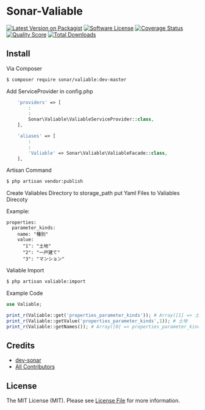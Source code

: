 # Sonar-Valiable

[![Latest Version on Packagist][ico-version]][link-packagist]
[![Software License][ico-license]](LICENSE.md)
[![Coverage Status][ico-scrutinizer]][link-scrutinizer]
[![Quality Score][ico-code-quality]][link-code-quality]
[![Total Downloads][ico-downloads]][link-downloads]

## Install

Via Composer

``` bash
$ composer require sonar/valiable:dev-master
```

Add ServiceProvider in config.php
``` php
    'providers' => [
        :
        :
        Sonar\Valiable\ValiableServiceProvider::class,
    ],

    'aliases' => [
        :
        :
        'Valiable' => Sonar\Valiable\ValiableFacade::class,
    ],
```

Artisan Command
``` bash
$ php artisan vendor:publish
```

Create Valiables Directory to storage_path
put Yaml Files to Valiables Direcoty 

Example:
``` file
properties:
  parameter_kinds:
    name: "種別"
    value:
      "1": "土地"
      "2": "一戸建て"
      "3": "マンション"
```

Valiable Import
``` bash
$ php artisan valiable:import
```

Example Code
``` php
use Valiable;

print_r(Valiable::get('properties_parameter_kinds')); # Array([1] => 土地 [2] => 一戸建て [3] => マンション )
print_r(Valiable::getValue('properties_parameter_kinds',1)); # 土地
print_r(Valiable::getNames()); # Array([0] => properties_parameter_kinds)

```


<!--
## Usage

``` php
$skeleton = new League\Skeleton();
echo $skeleton->echoPhrase('Hello, League!');
```

## Change log

Please see [CHANGELOG](CHANGELOG.md) for more information what has changed recently.

## Testing

``` bash
$ composer test
```

## Contributing

Please see [CONTRIBUTING](CONTRIBUTING.md) and [CONDUCT](CONDUCT.md) for details.

## Security

If you discover any security related issues, please email :author_email instead of using the issue tracker.
-->

## Credits

- [dev-sonar][link-author]
- [All Contributors][link-contributors]

## License

The MIT License (MIT). Please see [License File](LICENSE.md) for more information.

[ico-version]: https://img.shields.io/packagist/v/sonar/valiable.svg?style=flat-square
[ico-license]: https://img.shields.io/badge/license-MIT-brightgreen.svg?style=flat-square
[ico-circleci]: https://circleci.com/gh/dev-sonar/sonar-valiable.svg?style=shield&circle-token=d9c8812dec2ac73a00306fcfadaaa1528b6f8ce2
[ico-scrutinizer]: https://img.shields.io/scrutinizer/coverage/g/dev-sonar/sonar-valiable.svg?style=flat-square
[ico-code-quality]: https://img.shields.io/scrutinizer/g/dev-sonar/sonar-valiable.svg?style=flat-square
[ico-downloads]: https://img.shields.io/packagist/dt/sonar/valiable.svg?style=flat-square

[link-packagist]: https://packagist.org/packages/sonar/valiable
[link-circleci]: https://circleci.com/gh/dev-sonar/sonar-valiable
[link-scrutinizer]: https://scrutinizer-ci.com/g/dev-sonar/sonar-valiable/code-structure
[link-code-quality]: https://scrutinizer-ci.com/g/dev-sonar/sonar-valiable
[link-downloads]: https://packagist.org/packages/sonar/valiable
[link-author]: https://github.com/dev-sonar
[link-contributors]: ../../contributors

